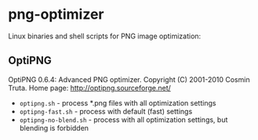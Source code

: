 png-optimizer
=============

Linux binaries and shell scripts for PNG image optimization:

OptiPNG
-------

OptiPNG 0.6.4: Advanced PNG optimizer. Copyright (C) 2001-2010 Cosmin Truta.
Home page: http://optipng.sourceforge.net/

- `optipng.sh` - process *.png files with all optimization settings
- `optipng-fast.sh` - process with default (fast) settings
- `optipng-no-blend.sh` - process with all optimization settings, but blending is forbidden
